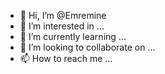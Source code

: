 - 👋 Hi, I’m @Emremine
- 👀 I’m interested in ...
- 🌱 I’m currently learning ...
- 💞️ I’m looking to collaborate on ...
- 📫 How to reach me ...

<!---
Emremine/Emremine is a ✨ special ✨ repository because its `README.md` (this file) appears on your GitHub profile.
You can click the Preview link to take a look at your changes.
--->
